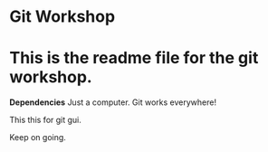 # Git Workshop
# This is the readme file for the git workshop.

**Dependencies**
Just a computer. Git works everywhere!


This this for git gui.

Keep on going.